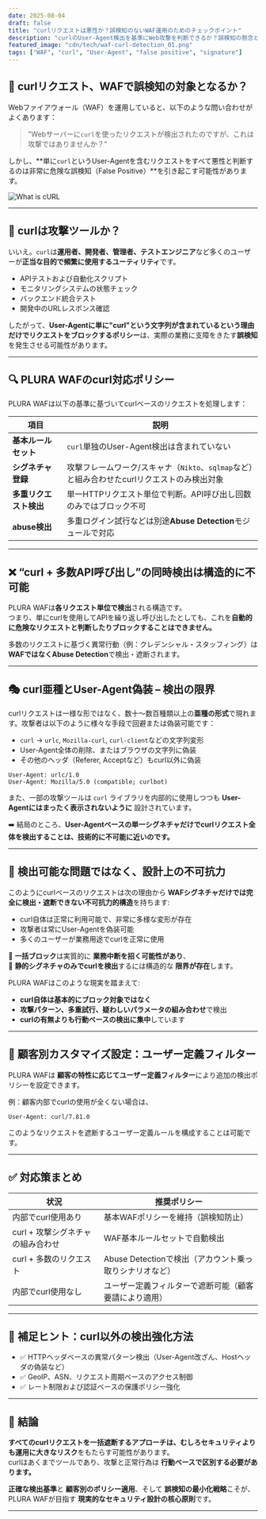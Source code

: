```yaml
---
date: 2025-08-04  
draft: false  
title: "curlリクエストは悪性か？誤検知のないWAF運用のためのチェックポイント"  
description: "curlのUser-Agent検出を基準にWeb攻撃を判断できるか？誤検知の懸念と実際の対応方法をPLURA WAFを基準に整理します。"  
featured_image: "cdn/tech/waf-curl-detection_01.png"  
tags: ["WAF", "curl", "User-Agent", "false positive", "signature"]  
---
```


## 🧪 curlリクエスト、WAFで誤検知の対象となるか？

Webファイアウォール（WAF）を運用していると、以下のような問い合わせがよくあります：

> "Webサーバーに`curl`を使ったリクエストが検出されたのですが、これは攻撃ではありませんか？"

しかし、**単に`curl`というUser-Agentを含むリクエストをすべて悪性と判断するのは非常に危険な誤検知（False Positive）**を引き起こす可能性があります。

![What is cURL](https://blog.plura.io/cdn/tech/waf-curl-detection_01.png)
<!--more-->

---

## 🤔 curlは攻撃ツールか？

いいえ。`curl`は**運用者、開発者、管理者、テストエンジニア**など多くのユーザーが**正当な目的で頻繁に使用するユーティリティ**です。

* APIテストおよび自動化スクリプト
* モニタリングシステムの状態チェック
* バックエンド統合テスト
* 開発中のURLレスポンス確認

したがって、**User-Agentに単に"curl"という文字列が含まれているという理由だけでリクエストをブロックするポリシー**は、実際の業務に支障をきたす**誤検知**を発生させる可能性があります。

---

## 🔍 PLURA WAFのcurl対応ポリシー

PLURA WAFは以下の基準に基づいてcurlベースのリクエストを処理します：

| 項目             | 説明                                                   |
| ---------------- | ------------------------------------------------------ |
| **基本ルールセット**    | `curl`単独のUser-Agent検出は含まれていない                     |
| **シグネチャ登録**    | 攻撃フレームワーク/スキャナ（`Nikto`、`sqlmap`など）と組み合わせたcurlリクエストのみ検出対象 |
| **多重リクエスト検出** | 単一HTTPリクエスト単位で判断。API呼び出し回数のみではブロック不可         |
| **abuse検出**     | 多重ログイン試行などは別途**Abuse Detection**モジュールで対応         |

---

## ❌ “curl + 多数API呼び出し”の同時検出は構造的に不可能

PLURA WAFは**各リクエスト単位で検出**される構造です。  
つまり、単にcurlを使用してAPIを繰り返し呼び出したとしても、これを**自動的に危険なリクエストと判断したりブロックすることはできません。**

多数のリクエストに基づく異常行動（例：クレデンシャル・スタッフィング）は**WAFではなくAbuse Detection**で検出・遮断されます。

---

## 🎭 curl亜種とUser-Agent偽装 – 検出の限界

curlリクエストは一様な形ではなく、数十～数百種類以上の**亜種の形式**で現れます。攻撃者は以下のように様々な手段で回避または偽装可能です：

* `curl` → `urlc`, `Mozilla-curl`, `curl-client`などの文字列変形
* User-Agent全体の削除、またはブラウザの文字列に偽装
* その他のヘッダ（Referer, Acceptなど）もcurl以外に偽装

```http
User-Agent: urlc/1.0
User-Agent: Mozilla/5.0 (compatible; curlbot)
```

また、一部の攻撃ツールは `curl` ライブラリを内部的に使用しつつも **User-Agentにはまったく表示されないように** 設計されています。

➡️ 結局のところ、**User-Agentベースの単一シグネチャだけでcurlリクエスト全体を検出することは、技術的に不可能に近いのです。**

---

## 🚫 検出可能な問題ではなく、設計上の不可抗力

このようにcurlベースのリクエストは次の理由から **WAFシグネチャだけでは完全に検出・遮断できない不可抗力的構造**を持ちます:

* curl自体は正常に利用可能で、非常に多様な変形が存在
* 攻撃者は常にUser-Agentを偽装可能
* 多くのユーザーが業務用途でcurlを正常に使用

📌 **一括ブロック**は実質的に **業務中断を招く可能性があり**、  
📌 **静的シグネチャのみでcurlを検出**するには構造的な **限界が存在**します。

PLURA WAFはこのような現実を踏まえて:

* **curl自体は基本的にブロック対象ではなく**
* **攻撃パターン、多重試行、疑わしいパラメータの組み合わせ**で検出
* **curlの有無よりも行動ベースの検出に集中**しています

---

## 🧩 顧客別カスタマイズ設定：ユーザー定義フィルター

PLURA WAFは **顧客の特性に応じてユーザー定義フィルター**により追加の検出ポリシーを設定できます。

例：顧客内部でcurlの使用が全くない場合は、

```http
User-Agent: curl/7.81.0
```

このようなリクエストを遮断するユーザー定義ルールを構成することは可能です。

---

## ✅ 対応策まとめ

| 状況                   | 推奨ポリシー                              |
| ---------------------- | ----------------------------------------- |
| 内部でcurl使用あり          | 基本WAFポリシーを維持（誤検知防止）             |
| curl + 攻撃シグネチャの組み合わせ | WAF基本ルールセットで自動検出                  |
| curl + 多数のリクエスト       | Abuse Detectionで検出（アカウント乗っ取りシナリオなど） |
| 内部でcurl使用なし          | ユーザー定義フィルターで遮断可能（顧客要請により適用） |

---

## 🔐 補足ヒント：curl以外の検出強化方法

* ✅ HTTPヘッダベースの異常パターン検出（User-Agent改ざん、Hostヘッダの偽装など）
* ✅ GeoIP、ASN、リクエスト周期ベースのアクセス制御
* ✅ レート制限および認証ベースの保護ポリシー強化

---

## 📌 結論

**すべてのcurlリクエストを一括遮断するアプローチは、むしろセキュリティよりも運用に大きなリスク**をもたらす可能性があります。  
curlはあくまでツールであり、攻撃と正常行為は **行動ベースで区別する必要があります。**

**正確な検出基準**と **顧客別のポリシー適用**、そして **誤検知の最小化戦略**こそが、  
PLURA WAFが目指す **現実的なセキュリティ設計の核心原則**です。

---
